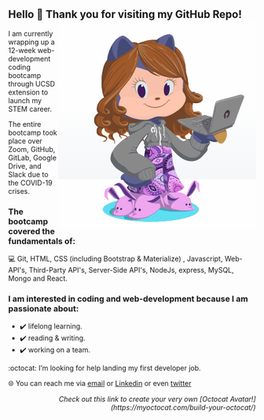 ## Hello 👋 Thank you for visiting my GitHub Repo! <a><img align="right" src="https://github.com/jessicablank/jessicablank/blob/master/assets/OctoJessPlus.gif?raw=true"></a> 
 
<p> I am currently wrapping up a 12-week web-development coding bootcamp through UCSD extension to launch my STEM career. </p>
<p> The entire bootcamp took place over Zoom, GitHub, GitLab, Google Drive, and Slack due to the COVID-19 crises. </p>

### The bootcamp covered the fundamentals of:
:computer: Git, HTML, CSS (including Bootstrap & Materialize) , Javascript, Web-API's, Third-Party API's, Server-Side API's, NodeJs, express, MySQL, Mongo and React. 

### I am interested in coding and web-development because I am passionate about:
- :heavy_check_mark: lifelong learning.
- :heavy_check_mark: reading & writing. 
- :heavy_check_mark: working on a team. 

:octocat: I’m looking for help landing my first developer job. 

:globe_with_meridians: You can reach me via [email](jessicablankemeier@gmail.com) or [Linkedin](https://www.linkedin.com/in/jessicablankemeier/) or even [twitter](https://twitter.com/JessBlankemeier) 

<p align="right"><em>Check out this link to create your very own [Octocat Avatar!](https://myoctocat.com/build-your-octocat/)</em><p>